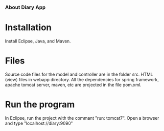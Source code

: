 ### About Diary App ###

# Installation
Install Eclipse, Java, and Maven.

# Files

Source code files for the model and controller are in the folder src.
HTML (view) files in webapp directory.
All the dependencies for spring framework, apache tomcat server, maven, etc
are projected in the file pom.xml.

# Run the program
In Eclipse, run the project with the commant "run: tomcat7".
Open a browser and type "localhost://diary:9090"
